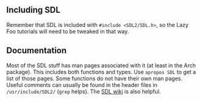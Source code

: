 ## Including SDL
Remember that SDL is included with `#include <SDL2/SDL.h>`, 
so the Lazy Foo tutorials will need to be tweaked in that way.

## Documentation
Most of the SDL stuff has man pages associated with it (at least in the Arch package).
This includes both functions and types.
Use `apropos SDL` to get a list of those pages.
Some functions do not have their own man pages. 
Useful comments can usually be found in the header files in `/usr/include/SDL2/` (`grep` helps).
The [SDL wiki](https://wiki.libsdl.org/) is also helpful.
